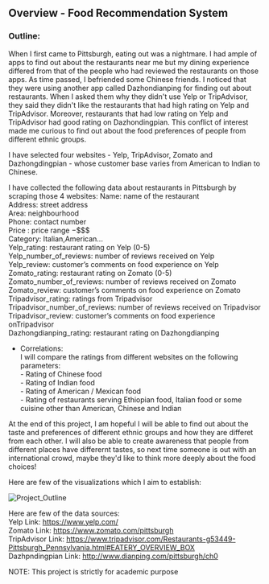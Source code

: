 ## Overview - Food Recommendation System

### Outline:

When I first came to Pittsburgh, eating out was a nightmare. I had ample of apps to find out about the restaurants near me but my dining experience differed from that of the people who had reviewed the restaurants on those apps. As time passed, I befriended some Chinese friends. I noticed that they were using another app called Dazhondianping for finding out about restaurants. When I asked them why they didn't use Yelp or TripAdvisor, they said they didn't like the restaurants that had high rating on Yelp and TripAdvisor. Moreover, restaurants that had low rating on Yelp and TripAdvisor had good rating on Dazhondingpian. This conflict of interest made me curious to find out about the food preferences of people from different ethnic groups.

I have selected four websites - Yelp, TripAdvisor, Zomato and Dazhongdingpian - whose customer base varies from American to Indian to Chinese.

I have collected the following data about restaurants in Pittsburgh by scraping those 4 websites:
Name: 	                        name of the restaurant<br>
Address: 	                    street address<br>
Area: 	                        neighbourhood<br>
Phone: 	                        contact number<br>
Price : 	                    price range $-$$$$<br>
Category:  	                    Italian,American...<br>
Yelp_rating: 	                restaurant rating on Yelp (0-5)<br>
Yelp_number_of_reviews:	        number of reviews received on Yelp<br>
Yelp_review: 	                customer’s comments on food experience on Yelp<br>
Zomato_rating: 	                restaurant rating on Zomato (0-5)<br>
Zomato_number_of_reviews: 	    number of reviews received on Zomato<br>
Zomato_review: 	                customer’s comments on food experience on Zomato<br>
Tripadvisor_rating: 	        ratings from Tripadvisor<br>
Tripadvisor_number_of_reviews: 	number of reviews received on Tripadvisor<br>
Tripadvisor_review: 	        customer’s comments on food experience onTripadvisor<br>
Dazhongdianping_rating: 	    restaurant rating on Dazhongdianping<br>

* Correlations:<br>
    I will compare the ratings from different websites on the following parameters:<br>
        - Rating of Chinese food <br>
        - Rating of Indian food <br>
        - Rating of American / Mexican food <br>
        - Rating of restaurants serving Ethiopian food, Italian food or some cuisine other than American, Chinese and Indian<br>

At the end of this project, I am hopeful I will be able to find out about the taste and preferences of different ethnic groups and how they are differet from each other. I will also be able to create awareness that people from different places have differernt tastes, so next time someone is out with an international crowd, maybe they'd like to think more deeply about the food choices!


Here are few of the visualizations which I aim to establish:





![Project_Outline](https://raw.githubusercontent.com/sagnikrana/Portfolio-Telling-Stories-Using-Data/master/Final%20Project/Images/0001.jpg)

Here are few of the data sources: <br>
Yelp Link: https://www.yelp.com/<br>
Zomato Link: https://www.zomato.com/pittsburgh<br>
TripAdvisor Link: https://www.tripadvisor.com/Restaurants-g53449-Pittsburgh_Pennsylvania.html#EATERY_OVERVIEW_BOX<br>
Dazhpndingpian Link: http://www.dianping.com/pittsburgh/ch0<br>

NOTE: This project is strictly for academic purpose
